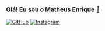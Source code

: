### Olá! Eu sou o Matheus Enrique 👋

[![GitHub](https://img.shields.io/badge/GitHub-100000?style=for-the-badge&logo=github&logoColor=white)](https://github.com/matosu)
[![Instagram]( 	https://img.shields.io/badge/Instagram-E4405F?style=for-the-badge&logo=instagram&logoColor=white)](https://www.instagram.com/matheusenrique56/)
